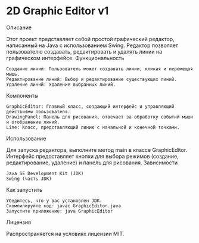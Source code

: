 # 2D Graphic Editor v1

Описание

Этот проект представляет собой простой графический редактор, написанный на Java с использованием Swing. Редактор позволяет пользователю создавать, редактировать и удалять линии на графическом интерфейсе.
Функциональность

    Создание линий: Пользователь может создавать линии, кликая и перемещая мышь.
    Редактирование линий: Выбор и редактирование существующих линий.
    Удаление линий: Удаление выбранных линий.

Компоненты

    GraphicEditor: Главный класс, создающий интерфейс и управляющий действиями пользователя.
    DrawingPanel: Панель для рисования, отвечает за обработку событий мыши и отображение линий.
    Line: Класс, представляющий линию с начальной и конечной точками.

Использование

Для запуска редактора, выполните метод main в классе GraphicEditor. Интерфейс предоставляет кнопки для выбора режимов (создание, редактирование, удаление) и панель для рисования.
Зависимости

    Java SE Development Kit (JDK)
    Swing (часть JDK)

Как запустить

    Убедитесь, что у вас установлен JDK.
    Скомпилируйте код: javac GraphicEditor.java
    Запустите приложение: java GraphicEditor

Лицензия

Распространяется на условиях лицензии MIT.
